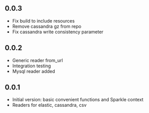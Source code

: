 ## 0.0.3
* Fix build to include resources
* Remove cassandra gz from repo
* Fix cassandra write consistency parameter

## 0.0.2
* Generic reader from_url
* Integration testing
* Mysql reader added

## 0.0.1
* Initial version: basic convenient functions and Sparkle context
* Readers for elastic, cassandra, csv